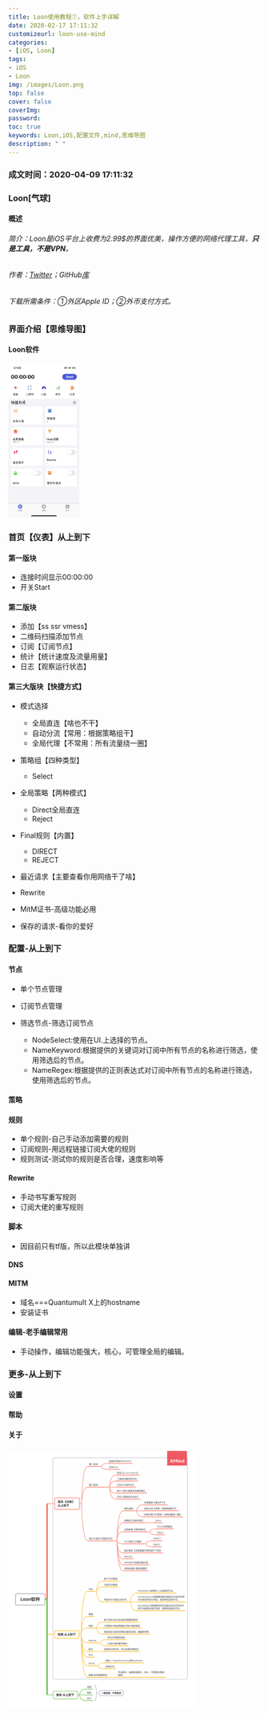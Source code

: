 ```yaml
---
title: Loon使用教程①，软件上手详解
date: 2020-02-17 17:11:32
customizeurl: loon-use-mind
categories:
- [iOS, Loon]
tags:
- iOS
- Loon
img: /images/Loon.png
top: false
cover: false
coverImg: 
password: 
toc: true
keywords: Loon,iOS,配置文件,mind,思维导图
description: " "
---
```


### 成文时间：2020-04-09 17:11:32

### Loon[气球]

#### 概述

###### 简介：Loon是iOS平台上收费为2.99$的界面优美，操作方便的网络代理工具，***只是工具，不是VPN***。

###### 作者：[Twitter](https://twitter.com/loon0x00)；GitHub[库](https://github.com/Loon0x00/LoonManual)

###### 下载所需条件：①外区Apple ID；②外币支付方式。

### 界面介绍【思维导图】

#### Loon软件

<img src="/images/1987264126.png" style="zoom: 30%;" />

### 首页【仪表】从上到下

#### 第一版块

- 连接时间显示00:00:00
- 开关Start

#### 第二版块

- 添加【ss ssr vmess】
- 二维码扫描添加节点
- 订阅【订阅节点】
- 统计【统计速度及流量用量】
- 日志【观察运行状态】

#### 第三大版块【快捷方式】

- 模式选择

  - 全局直连【啥也不干】
  - 自动分流【常用：根据策略组干】
  - 全局代理【不常用：所有流量绕一圈】

- 策略组【四种类型】

  - Select

- 全局策略【两种模式】

  - Direct全局直连
  - Reject

- Final规则【内置】

  - DIRECT
  - REJECT

- 最近请求【主要查看你用网络干了啥】
- Rewrite
- MitM证书-高级功能必用
- 保存的请求-看你的爱好

### 配置-从上到下

#### 节点

- 单个节点管理
- 订阅节点管理
- 筛选节点-筛选订阅节点

  - NodeSelect:使用在UI.上选择的节点。
  - NameKeyword:根据提供的关键词对订阅中所有节点的名称进行筛选，使用筛选后的节点。
  - NameRegex:根据提供的正则表达式对订阅中所有节点的名称进行筛选，使用筛选后的节点。

#### 策略

#### 规则

- 单个规则-自己手动添加需要的规则
- 订阅规则-用远程链接订阅大佬的规则
- 规则测试-测试你的规则是否合理，速度影响等

#### Rewrite

- 手动书写重写规则
- 订阅大佬的重写规则

#### 脚本

- 因目前只有tf版，所以此模块单独讲

#### DNS

#### MITM

- 域名===Quantumult X上的hostname
- 安装证书

#### 编辑-老手编辑常用

- 手动操作，编辑功能强大，核心，可管理全局的编辑。

### 更多-从上到下

#### 设置

#### 帮助

#### 关于

### <img src="/images/1987264127.png" style="zoom: 50%;" />